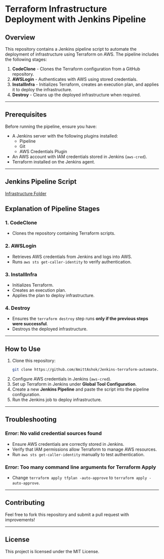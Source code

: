 # Terraform Infrastructure Deployment with Jenkins Pipeline

## Overview
This repository contains a Jenkins pipeline script to automate the deployment of infrastructure using Terraform on AWS. The pipeline includes the following stages:

1. **CodeClone** - Clones the Terraform configuration from a GitHub repository.
2. **AWSLogin** - Authenticates with AWS using stored credentials.
3. **InstallInfra** - Initializes Terraform, creates an execution plan, and applies it to deploy the infrastructure.
4. **Destroy** - Cleans up the deployed infrastructure when required.

---

## Prerequisites
Before running the pipeline, ensure you have:

- A Jenkins server with the following plugins installed:
  - Pipeline
  - Git
  - AWS Credentials Plugin
- An AWS account with IAM credentials stored in Jenkins (`aws-cred`).
- Terraform installed on the Jenkins agent.

---

## Jenkins Pipeline Script

[Infrastructure Folder](/JenkinsFile)
## Explanation of Pipeline Stages

### 1. **CodeClone**
- Clones the repository containing Terraform scripts.

### 2. **AWSLogin**
- Retrieves AWS credentials from Jenkins and logs into AWS.
- Runs `aws sts get-caller-identity` to verify authentication.

### 3. **InstallInfra**
- Initializes Terraform.
- Creates an execution plan.
- Applies the plan to deploy infrastructure.

### 4. **Destroy**
- Ensures the `terraform destroy` step runs **only if the previous steps were successful**.
- Destroys the deployed infrastructure.

---

## How to Use

1. Clone this repository:
   ```sh
   git clone https://github.com/AmittAshok/Jenkins-terraform-automate.git
   ```
2. Configure AWS credentials in Jenkins (`aws-cred`).
3. Set up Terraform in Jenkins under **Global Tool Configuration**.
4. Create a new **Jenkins Pipeline** and paste the script into the pipeline configuration.
5. Run the Jenkins job to deploy infrastructure.

---

## Troubleshooting

### **Error: No valid credential sources found**
- Ensure AWS credentials are correctly stored in Jenkins.
- Verify that IAM permissions allow Terraform to manage AWS resources.
- Run `aws sts get-caller-identity` manually to test authentication.

### **Error: Too many command line arguments for Terraform Apply**
- Change `terraform apply tfplan -auto-approve` to `terraform apply -auto-approve`.

---

## Contributing
Feel free to fork this repository and submit a pull request with improvements!

---

## License
This project is licensed under the MIT License.

